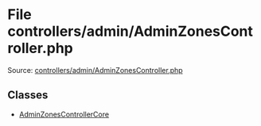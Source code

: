File controllers/admin/AdminZonesController.php
=========

Source: [controllers/admin/AdminZonesController.php](https://github.com/PrestaShop/PrestaShop/blob/1.6.0.2/controllers/admin/AdminZonesController.php)


Classes
-------

* [AdminZonesControllerCore](class.AdminZonesControllerCore.md)


